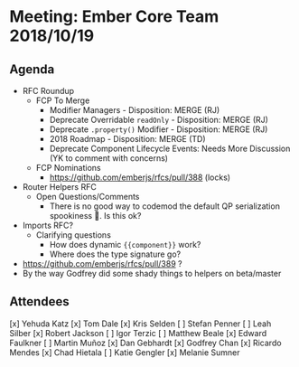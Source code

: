 # Meeting: Ember Core Team 2018/10/19

## Agenda

- RFC Roundup
  - FCP To Merge
    - Modifier Managers - Disposition: MERGE (RJ)
    - Deprecate Overridable `readOnly` - Disposition: MERGE (RJ)
    - Deprecate `.property()` Modifier - Disposition: MERGE (RJ)
    - 2018 Roadmap - Disposition: MERGE (TD)
    - Deprecate Component Lifecycle Events: Needs More Discussion (YK to comment with concerns)
  - FCP Nominations
    - https://github.com/emberjs/rfcs/pull/388 (locks)
- Router Helpers RFC
  - Open Questions/Comments
    - There is no good way to codemod the default QP serialization spookiness 👻. Is this ok?
- Imports RFC?
  - Clarifying questions
    - How does dynamic `{{component}}` work?
    - Where does the type signature go?
- https://github.com/emberjs/rfcs/pull/389 ?
- By the way Godfrey did some shady things to helpers on beta/master
  
## Attendees

[x] Yehuda Katz
[x] Tom Dale
[x] Kris Selden
[ ] Stefan Penner
[ ] Leah Silber
[x] Robert Jackson
[ ] Igor Terzic
[ ] Matthew Beale
[x] Edward Faulkner
[ ] Martin Muñoz
[x] Dan Gebhardt
[x] Godfrey Chan
[x] Ricardo Mendes
[x] Chad Hietala
[ ] Katie Gengler
[x] Melanie Sumner
